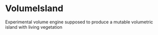 # VolumeIsland
Experimental volume engine supposed to produce a mutable volumetric island with living vegetation
